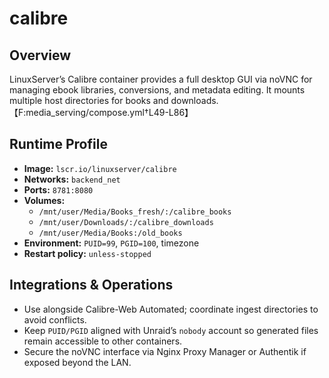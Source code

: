 # calibre

## Overview
LinuxServer’s Calibre container provides a full desktop GUI via noVNC for managing ebook libraries, conversions, and metadata editing. It mounts multiple host directories for books and downloads.【F:media_serving/compose.yml†L49-L86】

## Runtime Profile
- **Image:** `lscr.io/linuxserver/calibre`
- **Networks:** `backend_net`
- **Ports:** `8781:8080`
- **Volumes:**
  - `/mnt/user/Media/Books_fresh/:/calibre_books`
  - `/mnt/user/Downloads/:/calibre_downloads`
  - `/mnt/user/Media/Books:/old_books`
- **Environment:** `PUID=99`, `PGID=100`, timezone
- **Restart policy:** `unless-stopped`

## Integrations & Operations
- Use alongside Calibre-Web Automated; coordinate ingest directories to avoid conflicts.
- Keep `PUID/PGID` aligned with Unraid’s `nobody` account so generated files remain accessible to other containers.
- Secure the noVNC interface via Nginx Proxy Manager or Authentik if exposed beyond the LAN.
